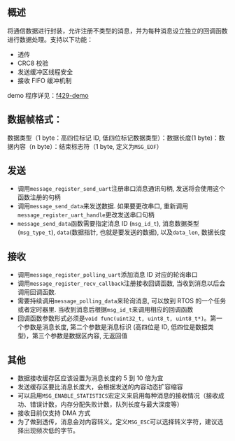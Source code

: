 ## 概述

将通信数据进行封装，允许注册不类型的消息，并为每种消息设立独立的回调函数进行数据处理。支持以下功能：

- 透传
- CRC8 校验
- 发送缓冲区线程安全
- 接收 FIFO 缓冲机制

demo 程序详见：[f429-demo](https://github.com/XJU-Hurricane-Team/message-protocol/tree/main/f429-demo)

## 数据帧格式：

数据类型（1 byte：高四位标记 ID, 低四位标记数据类型）：数据长度(1 byte)：数据内容（n byte）：结束标志符（1 byte, 定义为`MSG_EOF`）

## 发送

- 调用`message_register_send_uart`注册串口消息通讯句柄, 发送将会使用这个函数注册的句柄
- 调用`message_send_data`来发送数据. 如果要更改串口, 重新调用`message_register_uart_handle`更改发送串口句柄
- `message_send_data`函数需要指定消息 ID (`msg_id_t`), 消息数据类型 (`msg_type_t`), `data`(数据指针, 也就是要发送的数据), 以及`data_len`, 数据长度

## 接收 

- 调用`message_register_polling_uart`添加消息 ID 对应的轮询串口
- 调用`message_register_recv_callback`注册接收回调函数, 当收到消息以后会调用回调函数.
- 需要持续调用`message_polling_data`来轮询消息, 可以放到 RTOS 的一个任务或者定时器里. 当收到消息后根据`msg_id_t`来调用相应的回调函数
- 回调函数参数形式必须是`void func(uint32_t, uint8_t, uint8_t*)`。第一个参数是消息长度, 第二个参数是消息标识 (高四位是 ID, 低四位是数据类型)，第三个参数是数据区内容, 无返回值

## 其他
- 数据接收缓存区应该设置为消息长度的 5 到 10 倍为宜
- 发送缓存区要比消息长度大，会根据发送的内容动态扩容缩容
- 可以启用`MSG_ENABLE_STATISTICS`宏定义来启用每种消息的接收情况（接收成功、错误计数，内存分配失败计数，队列长度与最大深度等）
- 接收目前仅支持 DMA 方式
- 为了做到透传，消息会对内容转义。定义`MSG_ESC`可以选择转义字符，建议选择出现频次低的字节。
